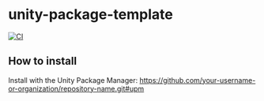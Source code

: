 # unity-package-template

[![CI](https://github.com/Ra-Coding/unity-package-template/actions/workflows/ci.yml/badge.svg)](https://github.com/Ra-Coding/unity-package-template/actions/workflows/ci.yml)

## How to install

Install with the Unity Package Manager: https://github.com/your-username-or-organization/repository-name.git#upm

